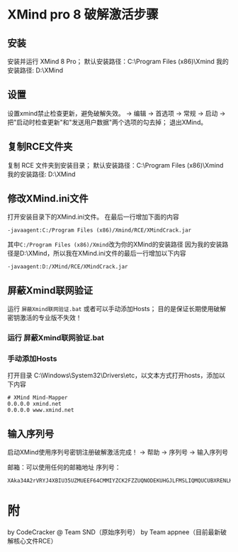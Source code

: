 # XMind pro 8 破解激活步骤

## 安装

安装并运行 XMind 8 Pro；
默认安装路径：C:\Program Files (x86)\Xmind
我的安装路径: D:\XMind

## 设置

设置xmind禁止检查更新，避免破解失效。
-> 编辑 -> 首选项 -> 常规 -> 启动 -> 把"启动时检查更新"和"发送用户数据"两个选项的勾去掉；
退出XMind。

## 复制RCE文件夹

复制 RCE 文件夹到安装目录；
默认安装路径：C:\Program Files (x86)\Xmind
我的安装路径: D:\XMind

## 修改XMind.ini文件

打开安装目录下的XMind.ini文件。
在最后一行增加下面的内容
```
-javaagent:C:/Program Files (x86)/Xmind/RCE/XMindCrack.jar
```
其中`C:/Program Files (x86)/Xmind`改为你的XMind的安装路径
因为我的安装路径是D:\XMind，所以我在XMind.ini文件的最后一行增加以下内容
```
-javaagent:D:/XMind/RCE/XMindCrack.jar
```

## 屏蔽Xmind联网验证

运行 `屏蔽Xmind联网验证.bat` 或者可以手动添加Hosts；
目的是保证长期使用破解密钥激活的专业版不失效！

### 运行 屏蔽Xmind联网验证.bat

### 手动添加Hosts

打开目录 C:\Windows\System32\Drivers\etc，以文本方式打开hosts，添加以下内容
```
# XMind Mind-Mapper
0.0.0.0 xmind.net
0.0.0.0 www.xmind.net
```

## 输入序列号

启动XMind使用序列号密钥注册破解激活完成！
-> 帮助 -> 序列号 -> 输入序列号

邮箱：可以使用任何的邮箱地址
序列号：
```
XAka34A2rVRYJ4XBIU35UZMUEEF64CMMIYZCK2FZZUQNODEKUHGJLFMSLIQMQUCUBXRENLK6NZL37JXP4PZXQFILMQ2RG5R7G4QNDO3PSOEUBOCDRYSSXZGRARV6MGA33TN2AMUBHEL4FXMWYTTJDEINJXUAV4BAYKBDCZQWVF3LWYXSDCXY546U3NBGOI3ZPAP2SO3CSQFNB7VVIY123456789012345
```

# 附

by CodeCracker @ Team SND（原始序列号）
by Team appnee（目前最新破解核心文件RCE）
